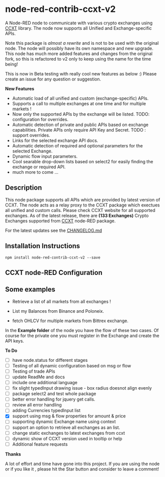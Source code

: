 # node-red-contrib-ccxt-v2

A Node-RED node to communicate with various crypto exchanges using [CCXT](https://github.com/ccxt/ccxt) library. The node now supports all Unified and Exchange-specific APIs.

Note this package is *almost a rewrite* and is not to be used with the original node. The node will possibly have its own namespace and new upgrade. This node has much more added features and changes from the original fork, so this is refactored to v2 only to keep using the name for the time being!

This is now in Beta testing with really cool new features as below :) Please create an issue for any question or suggestion.

**New Features**

- Automatic load of all unified and custom (exchange-specific) APIs.
- Supports a call to multiple exchanges at one time and for multiple markets !
- Now only the supported APIs by the exchange will be listed. TODO: configuration for overrides.
- Automatic detection of private and public APIs based on exchange capabilities. Private APIs only require API Key and Secret. TODO : support overrides.
- Links for the selected exchange API docs.
- Automatic detection of required and optional parameters for the selected Exchange.
- Dynamic flow input parameters.
- Cool searable drop-down lists based on select2 for easily finding the exchange or required API.
- much more to come ...

## Description

This node package supports all APIs which are provided by latest version of CCXT. The node acts as a relay proxy to the CCXT package which exectues all unified and custom calls.
Please check CCXT website for all supported exchanges.
As of the latest release, there are **(133 Exchanges)** Crypto Exchanges supported from [CCXT](https://github.com/ccxt/ccxt) node-RED package.

For the latest updates see the [CHANGELOG.md](https://github.com/nileio/node-red-contrib-ccxt-v2/blob/master/CHANGELOG.md)

## Installation Instructions

```
npm install node-red-contrib-ccxt-v2 --save
```

## CCXT node-RED Configuration

## Some examples

- Retrieve a list of all markets from all exchanges !

- List my Balances from Binance and Poloneix.

- fetch OHLCV for multiple markets from Bittrex exchange.

In the **Example folder** of the node you have the flow of these two cases. Of course for the private one you must register in the Exchange and create the API keys.

**To Do**

- [ ] have node.status for different stages
- [ ] Testing of all dynamic configuration based on msg or flow
- [ ] Testing of trade APIs
- [ ] update ReadMe and docs
- [ ] include one additional language
- [ ] fix slight typedInput drawing issue - box radius doesnot align evenly
- [ ] package select2 and test whole package
- [ ] better error handling for jquery get calls.
- [ ] review all error handling
- [ ] adding Currencies typedInput list
- [x] support using msg & flow properties for amount & price
- [ ] supporting dynamic Exchange name using context
- [ ] support an option to retrieve all exchanges as an list.
- [ ] change static exchanges to latest exchanges from ccxt
- [ ] dynamic show of CCXT version used in tooltip or help
- [ ] Additional feature requests

**Thanks**

A lot of effort and time have gone into this project. If you are using the node or if you like it , please hit the Star button and consider to leave a comment!
